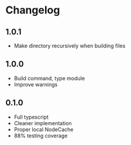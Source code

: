 # Changelog

## 1.0.1

- Make directory recursively when building files

## 1.0.0

- Build command, type module
- Improve warnings

## 0.1.0

- Full typescript
- Cleaner implementation
- Proper local NodeCache
- 88% testing coverage
